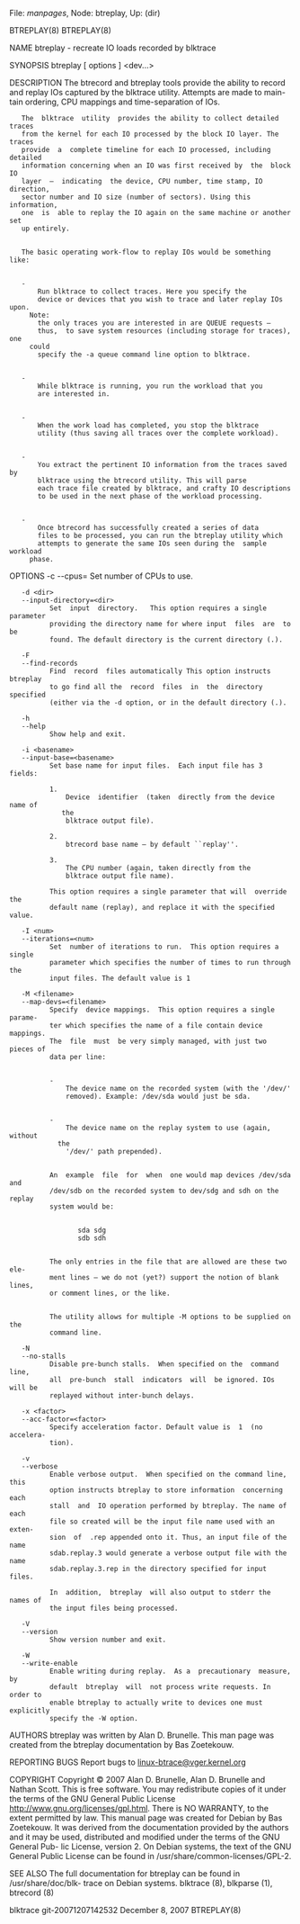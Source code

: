 File: *manpages*,  Node: btreplay,  Up: (dir)

BTREPLAY(8)                                                        BTREPLAY(8)



NAME
       btreplay - recreate IO loads recorded by blktrace



SYNOPSIS
       btreplay [ options ] <dev...>



DESCRIPTION
       The  btrecord  and  btreplay  tools  provide  the ability to record and
       replay IOs captured by the blktrace utility. Attempts are made to main-
       tain ordering, CPU mappings and time-separation of IOs.



       The  blktrace  utility  provides the ability to collect detailed traces
       from the kernel for each IO processed by the block IO layer. The traces
       provide  a  complete timeline for each IO processed, including detailed
       information concerning when an IO was first received by  the  block  IO
       layer  —  indicating  the device, CPU number, time stamp, IO direction,
       sector number and IO size (number of sectors). Using this  information,
       one  is  able to replay the IO again on the same machine or another set
       up entirely.


       The basic operating work-flow to replay IOs would be something like:


       -
           Run blktrace to collect traces. Here you specify the
           device or devices that you wish to trace and later replay IOs upon.
         Note:
           the only traces you are interested in are QUEUE requests —
           thus,  to save system resources (including storage for traces), one
         could
           specify the -a queue command line option to blktrace.


       -
           While blktrace is running, you run the workload that you
           are interested in.


       -
           When the work load has completed, you stop the blktrace
           utility (thus saving all traces over the complete workload).


       -
           You extract the pertinent IO information from the traces saved by
           blktrace using the btrecord utility. This will parse
           each trace file created by blktrace, and crafty IO descriptions
           to be used in the next phase of the workload processing.


       -
           Once btrecord has successfully created a series of data
           files to be processed, you can run the btreplay utility which
           attempts to generate the same IOs seen during the  sample  workload
         phase.



OPTIONS
       -c <num>
       --cpus=<num>
              Set number of CPUs to use.

       -d <dir>
       --input-directory=<dir>
              Set  input  directory.   This option requires a single parameter
              providing the directory name for where input  files  are  to  be
              found. The default directory is the current directory (.).

       -F
       --find-records
              Find  record  files automatically This option instructs btreplay
              to go find all the  record  files  in  the  directory  specified
              (either via the -d option, or in the default directory (.).

       -h
       --help
              Show help and exit.

       -i <basename>
       --input-base=<basename>
              Set base name for input files.  Each input file has 3 fields:

              1.
                  Device  identifier  (taken  directly from the device name of
                 the
                  blktrace output file).

              2.
                  btrecord base name — by default ``replay''.

              3.
                  The CPU number (again, taken directly from the
                  blktrace output file name).

              This option requires a single parameter that will  override  the
              default name (replay), and replace it with the specified value.

       -I <num>
       --iterations=<num>
              Set  number of iterations to run.  This option requires a single
              parameter which specifies the number of times to run through the
              input files. The default value is 1

       -M <filename>
       --map-devs=<filename>
              Specify  device mappings.  This option requires a single parame-
              ter which specifies the name of a file contain device  mappings.
              The  file  must  be very simply managed, with just two pieces of
              data per line:


              -
                  The device name on the recorded system (with the '/dev/'
                  removed). Example: /dev/sda would just be sda.


              -
                  The device name on the replay system to use (again,  without
                the
                  '/dev/' path prepended).


              An  example  file  for  when  one would map devices /dev/sda and
              /dev/sdb on the recorded system to dev/sdg and sdh on the replay
              system would be:


                     sda sdg
                     sdb sdh


              The only entries in the file that are allowed are these two ele-
              ment lines — we do not (yet?) support the notion of blank lines,
              or comment lines, or the like.


              The utility allows for multiple -M options to be supplied on the
              command line.

       -N
       --no-stalls
              Disable pre-bunch stalls.  When specified on the  command  line,
              all  pre-bunch  stall  indicators  will  be ignored. IOs will be
              replayed without inter-bunch delays.

       -x <factor>
       --acc-factor=<factor>
              Specify acceleration factor. Default value is  1  (no  accelera-
              tion).

       -v
       --verbose
              Enable verbose output.  When specified on the command line, this
              option instructs btreplay to store information  concerning  each
              stall  and  IO operation performed by btreplay. The name of each
              file so created will be the input file name used with an  exten-
              sion  of  .rep appended onto it. Thus, an input file of the name
              sdab.replay.3 would generate a verbose output file with the name
              sdab.replay.3.rep in the directory specified for input files.

              In  addition,  btreplay  will also output to stderr the names of
              the input files being processed.

       -V
       --version
              Show version number and exit.

       -W
       --write-enable
              Enable writing during replay.  As a  precautionary  measure,  by
              default  btreplay  will  not process write requests. In order to
              enable btreplay to actually write to devices one must explicitly
              specify the -W option.



AUTHORS
       btreplay  was  written  by Alan D. Brunelle.  This man page was created
       from the btreplay documentation by Bas Zoetekouw.



REPORTING BUGS
       Report bugs to <linux-btrace@vger.kernel.org>


COPYRIGHT
       Copyright © 2007 Alan D. Brunelle, Alan D. Brunelle and Nathan Scott.
       This is free software.  You may redistribute copies  of  it  under  the
       terms       of       the      GNU      General      Public      License
       <http://www.gnu.org/licenses/gpl.html>.  There is NO WARRANTY,  to  the
       extent permitted by law.
       This  manual  page  was  created  for  Debian by Bas Zoetekouw.  It was
       derived from the documentation provided by the authors and  it  may  be
       used,  distributed and modified under the terms of the GNU General Pub-
       lic License, version 2.
       On Debian systems, the text of the GNU General Public  License  can  be
       found in /usr/share/common-licenses/GPL-2.


SEE ALSO
       The full documentation for btreplay can be found in /usr/share/doc/blk-
       trace on Debian systems.
       blktrace (8), blkparse (1), btrecord (8)




blktrace git-20071207142532    December  8, 2007                   BTREPLAY(8)
